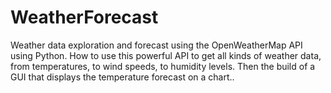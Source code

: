 # WeatherForecast
Weather data exploration and forecast using the OpenWeatherMap API using Python. How to use this powerful API to get all kinds of weather data, from temperatures, to wind speeds, to humidity levels. Then the build of a GUI that displays the temperature forecast on a chart..
